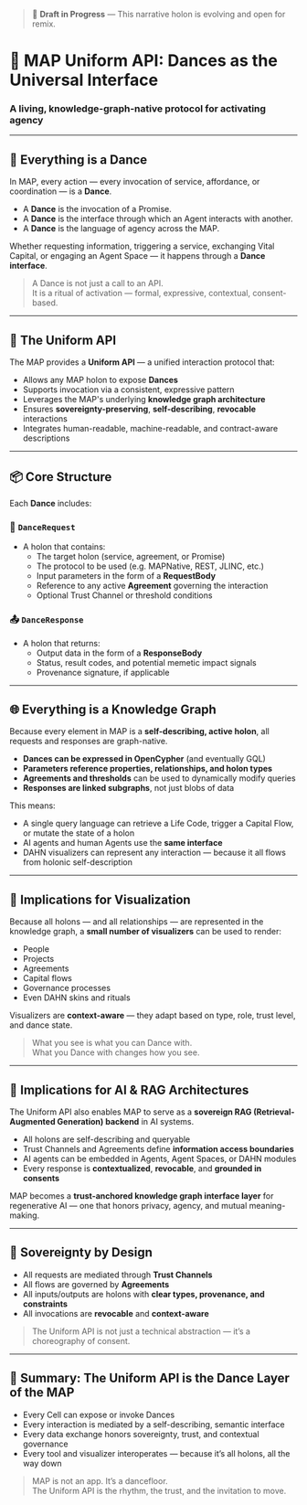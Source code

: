 > 🚧 **Draft in Progress** — This narrative holon is evolving and open for remix.

# 🔁 MAP Uniform API: Dances as the Universal Interface
### A living, knowledge-graph-native protocol for activating agency

---

## 💃 Everything is a Dance

In MAP, every action — every invocation of service, affordance, or coordination — is a **Dance**.

- A **Dance** is the invocation of a Promise.
- A **Dance** is the interface through which an Agent interacts with another.
- A **Dance** is the language of agency across the MAP.

Whether requesting information, triggering a service, exchanging Vital Capital, or engaging an Agent Space — it happens through a **Dance interface**.

> A Dance is not just a call to an API.  
> It is a ritual of activation — formal, expressive, contextual, consent-based.

---

## 🧬 The Uniform API

The MAP provides a **Uniform API** — a unified interaction protocol that:

- Allows any MAP holon to expose **Dances**
- Supports invocation via a consistent, expressive pattern
- Leverages the MAP's underlying **knowledge graph architecture**
- Ensures **sovereignty-preserving**, **self-describing**, **revocable** interactions
- Integrates human-readable, machine-readable, and contract-aware descriptions

---

## 📦 Core Structure

Each **Dance** includes:

### 📨 `DanceRequest`
- A holon that contains:
    - The target holon (service, agreement, or Promise)
    - The protocol to be used (e.g. MAPNative, REST, JLINC, etc.)
    - Input parameters in the form of a **RequestBody**
    - Reference to any active **Agreement** governing the interaction
    - Optional Trust Channel or threshold conditions

### 📤 `DanceResponse`
- A holon that returns:
    - Output data in the form of a **ResponseBody**
    - Status, result codes, and potential memetic impact signals
    - Provenance signature, if applicable

---

## 🌐 Everything is a Knowledge Graph

Because every element in MAP is a **self-describing, active holon**, all requests and responses are graph-native.

- **Dances can be expressed in OpenCypher** (and eventually GQL)
- **Parameters reference properties, relationships, and holon types**
- **Agreements and thresholds** can be used to dynamically modify queries
- **Responses are linked subgraphs**, not just blobs of data

This means:

- A single query language can retrieve a Life Code, trigger a Capital Flow, or mutate the state of a holon
- AI agents and human Agents use the **same interface**
- DAHN visualizers can represent any interaction — because it all flows from holonic self-description

---

## 🎨 Implications for Visualization

Because all holons — and all relationships — are represented in the knowledge graph, a **small number of visualizers** can be used to render:

- People
- Projects
- Agreements
- Capital flows
- Governance processes
- Even DAHN skins and rituals

Visualizers are **context-aware** — they adapt based on type, role, trust level, and dance state.

> What you see is what you can Dance with.  
> What you Dance with changes how you see.

---

## 🤖 Implications for AI & RAG Architectures

The Uniform API also enables MAP to serve as a **sovereign RAG (Retrieval-Augmented Generation) backend** in AI systems.

- All holons are self-describing and queryable
- Trust Channels and Agreements define **information access boundaries**
- AI agents can be embedded in Agents, Agent Spaces, or DAHN modules
- Every response is **contextualized**, **revocable**, and **grounded in consents**

MAP becomes a **trust-anchored knowledge graph interface layer** for regenerative AI — one that honors privacy, agency, and mutual meaning-making.

---

## 🔐 Sovereignty by Design

- All requests are mediated through **Trust Channels**
- All flows are governed by **Agreements**
- All inputs/outputs are holons with **clear types, provenance, and constraints**
- All invocations are **revocable** and **context-aware**

> The Uniform API is not just a technical abstraction — it’s a choreography of consent.

---

## 🧭 Summary: The Uniform API is the Dance Layer of the MAP

- Every Cell can expose or invoke Dances
- Every interaction is mediated by a self-describing, semantic interface
- Every data exchange honors sovereignty, trust, and contextual governance
- Every tool and visualizer interoperates — because it’s all holons, all the way down

> MAP is not an app. It’s a dancefloor.  
> The Uniform API is the rhythm, the trust, and the invitation to move.
